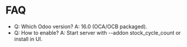 # FAQ

- Q: Which Odoo version? A: 16.0 (OCA/OCB packaged).
- Q: How to enable? A: Start server with --addon stock_cycle_count or install in UI.
